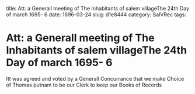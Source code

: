 title: Att: a Generall meeting of The Inhabitants of salem villageThe 24th Day of march 1695- 6
date: 1696-03-24
slug: d1e8444
category: SalVRec
tags: 


<div markdown class="doc" id="d1e8444">


# Att: a Generall meeting of The Inhabitants of salem villageThe 24th Day of march 1695- 6

Itt was agreed and voted by a Generall Concurrance that we make Choice of Thomas putnam to be our Clerk to keep our Books of Records
</div>